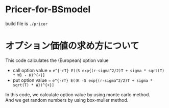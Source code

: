# Pricer-for-BSmodel

build file is `./pricer`

# オプション価値の求め方について
This code calculates the (European) option value

* call option value = `e^{-rT} E(（S exp{(r-sigma^2/2)T + sigma * sqrt(T) * W} - K)^{+}]`
* put option value = `e^{-rT} E(（K -S exp{(r-sigma^2/2)T + sigma * sqrt(T) * W})^{+}]`

In this code, we calculate option value by using monte carlo method.  
And we get random numbers by using box-muller method.